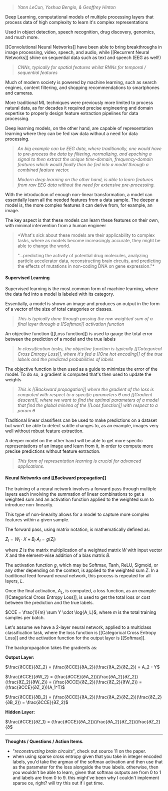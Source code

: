 > *Yann LeCun, Yoshua Bengio, & Geoffrey Hinton*

Deep Learning, computational models of multiple processing layers that process data of high complexity to learn it's complex representations

Used in object detection, speech recognition, drug discovery, genomics, and much more.

[[Convolutional Neural Networks]] have been able to bring breakthroughs in image processing, video, speech, and audio, while [[Recurrent Neural Networks]] shine on sequential data such as text and speech (EEG as well!)

>*CNNs, typically for spatial features whilst RNNs for temporal / sequential features*

Much of modern society is powered by machine learning, such as search engines, content filtering, and shopping recommendations to smartphones and cameras.

More traditional ML techniques were previously more limited to process natural data, as for decades it required precise engineering and domain expertise to properly design feature extraction pipelines for data processing.

Deep learning models, on the other hand, are capable of representation learning where they can be fed raw data without a need for data processing.

> *An big example can be EEG data, where traditionally, one would have to pre-process the data by filtering, normalizing, and epoching a signal to then extract the unique time-domain, frequency-domain features which would finally then be fed into a model through a combined feature vector.*
> 
> *Modern deep learning on the other hand, is able to learn features from raw EEG data without the need for extensive pre-processing.*

With the introduction of enough non-linear transformation, a model can essentially learn all the needed features from a data sample. The deeper a model is, the more complex features it can derive from, for example, an image.

The key aspect is that these models can learn these features on their own, with minimal intervention from a human engineer 

> *What's sick about these models are their applicability to complex tasks, where as models become increasingly accurate, they might be able to change the world.
> 
> "...predicting the activity of potential drug molecules, analyzing particle accelerator data, reconstructing brain circuits, and predicting the effects of mutations in non-coding DNA on gene expression."*

#### **Supervised Learning**

Supervised learning is the most common form of machine learning, where the data fed into a model is labeled with its category.

Essentially, a model is shown an image and produces an output in the form of a vector of the size of total categories or classes.

> *This is typically done through passing the raw weighted sum of a final layer through a [[Softmax]] activation function*

An objective function ([[Loss function]]) is used to gauge the total error between the prediction of a model and the true labels

> *In classification tasks, the objective function is typically [[Categorical Cross Entropy Loss]], where it's fed a [[One hot encoding]] of the true labels and the predicted probabilities of labels*

The objective function is then used as a guide to minimize the error of the model. To do so, a gradient is computed that's then used to update the weights

>*This is [[Backward propagation]] where the gradient of the loss is computed with respect to a specific parameters $\theta$ and [[Gradient descent]], where we want to find the optimal parameters of a model that find the global minima of the [[Loss function]] with respect to a param θ*

Traditional linear classifiers can be used to make predictions on a dataset but won't be able to detect subtle changes to, as an example, images very well without robust feature extraction.

A deeper model on the other hand will be able to get more specific representations of an image and learn from it, in order to compute more precise predictions without feature extraction. 

> *This form of representation learning is crucial for advanced applications.*

#### **Neural Networks and [[Backward propagation]]**

The training of a neural network involves a forward pass through multiple layers each involving the summation of linear combinations to get a weighted sum and an activation function applied to the weighted sum to introduce non-linearity.

This type of non-linearity allows for a model to capture more complex features within a given sample.

The forward pass, using matrix notation, is mathematically defined as:

$Z_l = W_l \cdot X + B_l$
$A_l = g(Z_l)$

where $Z$ is the matrix multiplication of a weighted matrix $W$ with input vector $X$ and the element-wise addition of a bias matrix $B$.

The activation function $g$, which may be Softmax, Tanh, ReLU, Sigmoid, or any other depending on the context, is applied to the weighted sum $Z$. In a traditional feed forward neural network, this process is repeated for all layers, $L$.

Once the final activation, $A_L$, is computed, a loss function, as an example [[Categorical Cross Entropy Loss]], is used to get the total loss or cost between the prediction and the true labels.

$CCE = \frac{1}{m} \sum Y \cdot \log{A_L}$, where $m$ is the total training samples per batch.

Let's assume we have a 2-layer neural network, applied to a multiclass classification task, where the loss function is [[Categorical Cross Entropy Loss]] and the activation function for the output layer is [[Softmax]]. 

The backpropagation takes the gradients as:

**Output Layer:**

$\frac{∂CCE}{∂Z_2} = (\frac{∂CCE}{∂A_2})(\frac{∂A_2}{∂Z_2}) = A_2 - Y$

$\frac{∂CCE}{∂W_2} = (\frac{∂CCE}{∂A_2})(\frac{∂A_2}{∂Z_2})(\frac{∂Z_2}{∂W_2}) = (\frac{∂CCE}{∂Z_2})(\frac{∂Z_2}{∂W_2}) = (\frac{∂CCE}{∂Z_2})(A_1^T)$

$\frac{∂CCE}{∂B_2} = (\frac{∂CCE}{∂A_2})(\frac{∂A_2}{∂Z_2})(\frac{∂Z_2}{∂B_2}) = \frac{∂CCE}{∂Z_2}$

**Hidden Layer:**

$\frac{∂CCE}{∂Z_1} = (\frac{∂CCE}{∂A_2})(\frac{∂A_2}{∂Z_2})(\frac{∂Z_2}{∂$


---
**Thoughts / Questions / Action Items.**
- "*reconstructing brain circuits*", check out source 11 on the paper.
- when using sparse cross entropy given that you take in integer encoded labels, you'd take the argmax of the softmax activation and then use that as the parameter for the loss alongside the true labels. otherwise, then you wouldn't be able to learn, given that softmax outputs are from 0 to 1 and labels are from 0 to 9. this might've been why I couldn't implement sparse ce, right? will try this out if i get time.